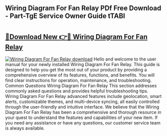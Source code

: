 ## Wiring Diagram For Fan Relay PDf Free Download - Part-TgE Service Owner Guide tTABI

# <h2><a href="http://dfmskx.blite.top/?on=Wiring+Diagram+For+Fan+Relay">🔗Download New 👉🔴 Wiring Diagram For Fan Relay</a></h2>

[![Wiring Diagram For Fan Relay download](https://i.imgur.com/lujVjoI.png)](http://dfmskx.blite.top/?on=Wiring+Diagram+For+Fan+Relay)
Hello and welcome to the user manual for your newly installed Wiring Diagram For Fan Relay. This guide is designed to help you get the most out of your product by providing a comprehensive overview of its features, functions, and benefits. You will find clear instructions for operation, maintenance, and troubleshooting. Common Questions Wiring Diagram For Fan Relay This section addresses commonly asked questions and provides helpful troubleshooting tips. Wiring Diagram For Fan Relay advanced features include geolocation, smart alerts, customizable themes, and multi-device syncing, all easily controlled through the user-friendly and intuitive interface. We believe that the Wiring Diagram For Fan Relay has been a comprehensive and thorough resource in your quest to understand the features and capabilities of your new item. If you need any assistance or have any questions, our customer service team is always available.
